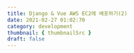 ```yaml
---
title: Django & Vue AWS EC2에 배포하기(2)
date: 2021-02-27 01:02:70
category: development
thumbnail: { thumbnailSrc }
draft: false
---
```


